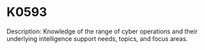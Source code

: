 # K0593
Description: Knowledge of the range of cyber operations and their underlying intelligence support needs, topics, and focus areas.
